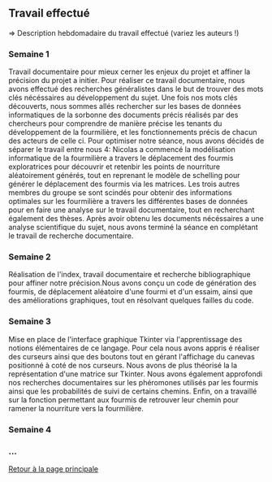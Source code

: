 ## Travail effectué 

=> Description hebdomadaire du travail effectué (variez les auteurs !)

### Semaine 1
 Travail documentaire pour mieux cerner les enjeux du projet et affiner la précision du projet a initier. Pour réaliser ce travail documentaire, nous avons effectué  des recherches généralistes dans le but de trouver des mots clés nécéssaires au développement du sujet. Une fois nos mots clés découverts, nous sommes allés rechercher sur les bases de données informatiques de la sorbonne des documents précis réalisés par des chercheurs pour comprendre de manière précise les tenants du développement de la  fourmilière, et les fonctionnements précis de chacun des acteurs de celle ci. Pour optimiser notre séance, nous avons décidés de séparer le travail entre nous 4: Nicolas a commencé la modélisation informatique de la fourmilière a travers le déplacement des fourmis exploratrices pour découvrir et retenbir les points de nourriture aléatoirement générés, tout en reprenant le modèle de schelling pour générer le déplacement des fourmis via les matrices. Les trois autres membres du groupe se sont scindés pour obtenir des informations optimales sur les fourmilière a travers les différentes bases de données pour en faire une analyse sur le travail documentaire, tout en recherchant également des thèses. Après avoir obtenu les documents nécéssaires a une analyse scientifique du sujet, nous avons terminé la séance en complétant le travail de recherche documentaire.


### Semaine 2 
Réalisation de l'index, travail documentaire et recherche bibliographique pour affiner notre précision.Nous avons conçu un code de génération des fourmis, de déplacement aléatoire d'une fourmi et d'un essaim, ainsi que des améliorations graphiques, tout en résolvant quelques failles du code.


### Semaine 3
Mise en place de l'interface graphique Tkinter via l'apprentissage des notions élémentaires de ce langage. Pour cela nous avons appris é réaliser des curseurs ainsi que des boutons tout en gérant l'affichage du canevas positionné à coté de nos curseurs. Nous avons de plus théorisé la la représentation d'une matrice sur Tkinter. Nous avons également approfondi nos recherches documentaires sur les phéromones utilisés par les fourmis ainsi que les probabilités de suivi de certains chemins. Enfin, on a travaillé sur la fonction permettant aux fourmis de retrouver leur chemin pour ramener la nourriture  vers la fourmilière.

### Semaine 4
### ...

<a href="index.html"> Retour à la page principale </a>
